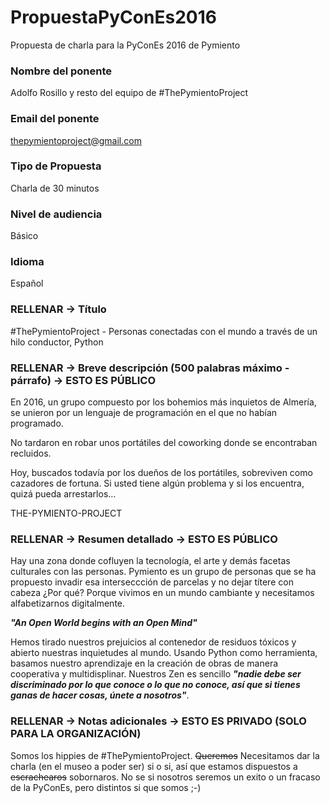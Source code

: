 # PropuestaPyConEs2016

Propuesta de charla para la PyConEs 2016 de Pymiento

### Nombre del ponente

Adolfo Rosillo y resto del equipo de \#ThePymientoProject

### Email del ponente

thepymientoproject@gmail.com

### Tipo de Propuesta

Charla de 30 minutos

### Nivel de audiencia

Básico

### Idioma

Español

### RELLENAR -&gt; Título

\#ThePymientoProject - Personas conectadas con el mundo a través de un hilo conductor, Python

### RELLENAR -&gt; Breve descripción \(500 palabras máximo -  párrafo\) -&gt; ESTO ES PÚBLICO

En 2016, un grupo compuesto por los bohemios más inquietos de Almería, se unieron por un lenguaje de programación en el que no habían programado.

No tardaron en robar unos portátiles del coworking donde se encontraban recluidos.

Hoy, buscados todavía por los dueños de los portátiles, sobreviven como cazadores de fortuna. Si usted tiene algún problema y si los encuentra, quizá pueda arrestarlos...

THE-PYMIENTO-PROJECT

### RELLENAR -&gt; Resumen detallado -&gt; ESTO ES PÚBLICO

Hay una zona donde cofluyen la tecnología, el arte y demás facetas culturales con las personas. Pymiento es un grupo de personas que se ha propuesto invadir esa interseccción de parcelas y no dejar títere con cabeza ¿Por qué? Porque vivimos en un mundo cambiante y necesitamos alfabetizarnos digitalmente.

_**"An Open World begins with an Open Mind"**_

Hemos tirado nuestros prejuicios al contenedor de residuos tóxicos y abierto nuestras inquietudes al mundo. Usando Python como herramienta, basamos nuestro aprendizaje en la creación de obras de manera cooperativa y multidisplinar. Nuestros Zen es sencillo _**"nadie debe ser discriminado por lo que conoce o lo que no conoce, así que si tienes ganas de hacer cosas, únete a nosotros"**_.

### RELLENAR -&gt; Notas adicionales -&gt; ESTO ES PRIVADO \(SOLO PARA LA ORGANIZACIÓN\)

Somos los hippies de #ThePymientoProject. ~~Queremos~~ Necesitamos dar la charla (en el museo a poder ser) si o si, así que estamos dispuestos a ~~escrachearos~~ sobornaros.
No se si nosotros seremos un exito o un fracaso de la PyConEs, pero distintos si que somos ;-)
